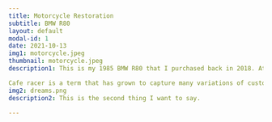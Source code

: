 ```yaml
---
title: Motorcycle Restoration
subtitle: BMW R80
layout: default
modal-id: 1
date: 2021-10-13
img1: motorcycle.jpeg
thumbnail: motorcycle.jpeg
description1: This is my 1985 BMW R80 that I purchased back in 2018. At the time, I knew nothing about mechanics, cars, motorcycles ect. It was my senior year in college and I was in an internal combustions engines class. As a group roject for the class, a buddy and I rebuilt the top end of his dirtbike engine with some upgrades. This was my first glimpse into motorcycles and engines. After I graduated, I decided that I wanted a bike of my own to tinker with and ride. I was drawn to the cafe racer style that I had seen on the internet but as I looked into this further, I learned that mantra of this genre of motorcycles is "built not bought". In other words, if I wanted one of these cafe racers, I would have to build it myself. 

Cafe racer is a term that has grown to capture many variations of custom motorcycles. To me, essence of it is to take an old, cheap, "donor" bike and give it a new lease on life. Make it faster. Make it lighter. Make it more reliable. Make it look good. 
img2: dreams.png
description2: This is the second thing I want to say.

---
```

